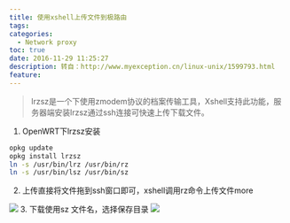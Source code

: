 ```yaml
---
title: 使用xshell上传文件到极路由
tags:
categories:
  - Network proxy
toc: true
date: 2016-11-29 11:25:27
description: 转自：http://www.myexception.cn/linux-unix/1599793.html
feature:
---
```


>lrzsz是一个下使用zmodem协议的档案传输工具，Xshell支持此功能，服务器端安装lrzsz通过ssh连接可快速上传下载文件。

1. OpenWRT下lrzsz安装
``` bash
opkg update
opkg install lrzsz
ln -s /usr/bin/lrz /usr/bin/rz
ln -s /usr/bin/lsz /usr/bin/sz
```
2. 上传直接将文件拖到ssh窗口即可，xshell调用rz命令上传文件more
<!-- more -->
![](http://www.myexception.cn/img/2014/03/21/105658476.png)
3. 下载使用sz 文件名，选择保存目录
![](http://www.myexception.cn/img/2014/03/21/105658477.png)